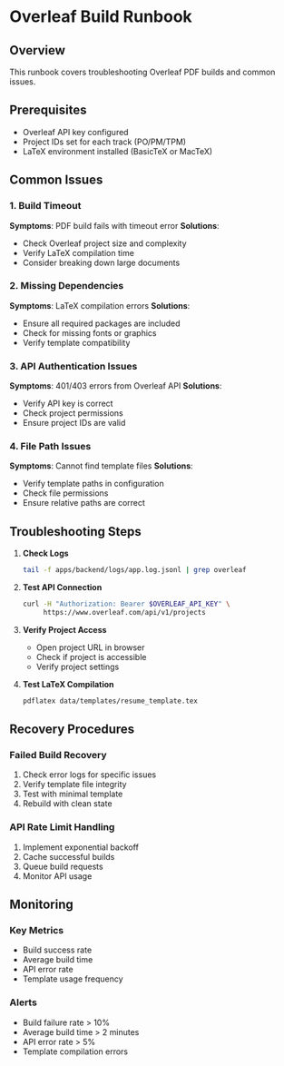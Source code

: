 # Overleaf Build Runbook

## Overview
This runbook covers troubleshooting Overleaf PDF builds and common issues.

## Prerequisites
- Overleaf API key configured
- Project IDs set for each track (PO/PM/TPM)
- LaTeX environment installed (BasicTeX or MacTeX)

## Common Issues

### 1. Build Timeout
**Symptoms**: PDF build fails with timeout error
**Solutions**:
- Check Overleaf project size and complexity
- Verify LaTeX compilation time
- Consider breaking down large documents

### 2. Missing Dependencies
**Symptoms**: LaTeX compilation errors
**Solutions**:
- Ensure all required packages are included
- Check for missing fonts or graphics
- Verify template compatibility

### 3. API Authentication Issues
**Symptoms**: 401/403 errors from Overleaf API
**Solutions**:
- Verify API key is correct
- Check project permissions
- Ensure project IDs are valid

### 4. File Path Issues
**Symptoms**: Cannot find template files
**Solutions**:
- Verify template paths in configuration
- Check file permissions
- Ensure relative paths are correct

## Troubleshooting Steps

1. **Check Logs**
   ```bash
   tail -f apps/backend/logs/app.log.jsonl | grep overleaf
   ```

2. **Test API Connection**
   ```bash
   curl -H "Authorization: Bearer $OVERLEAF_API_KEY" \
        https://www.overleaf.com/api/v1/projects
   ```

3. **Verify Project Access**
   - Open project URL in browser
   - Check if project is accessible
   - Verify project settings

4. **Test LaTeX Compilation**
   ```bash
   pdflatex data/templates/resume_template.tex
   ```

## Recovery Procedures

### Failed Build Recovery
1. Check error logs for specific issues
2. Verify template file integrity
3. Test with minimal template
4. Rebuild with clean state

### API Rate Limit Handling
1. Implement exponential backoff
2. Cache successful builds
3. Queue build requests
4. Monitor API usage

## Monitoring

### Key Metrics
- Build success rate
- Average build time
- API error rate
- Template usage frequency

### Alerts
- Build failure rate > 10%
- Average build time > 2 minutes
- API error rate > 5%
- Template compilation errors
